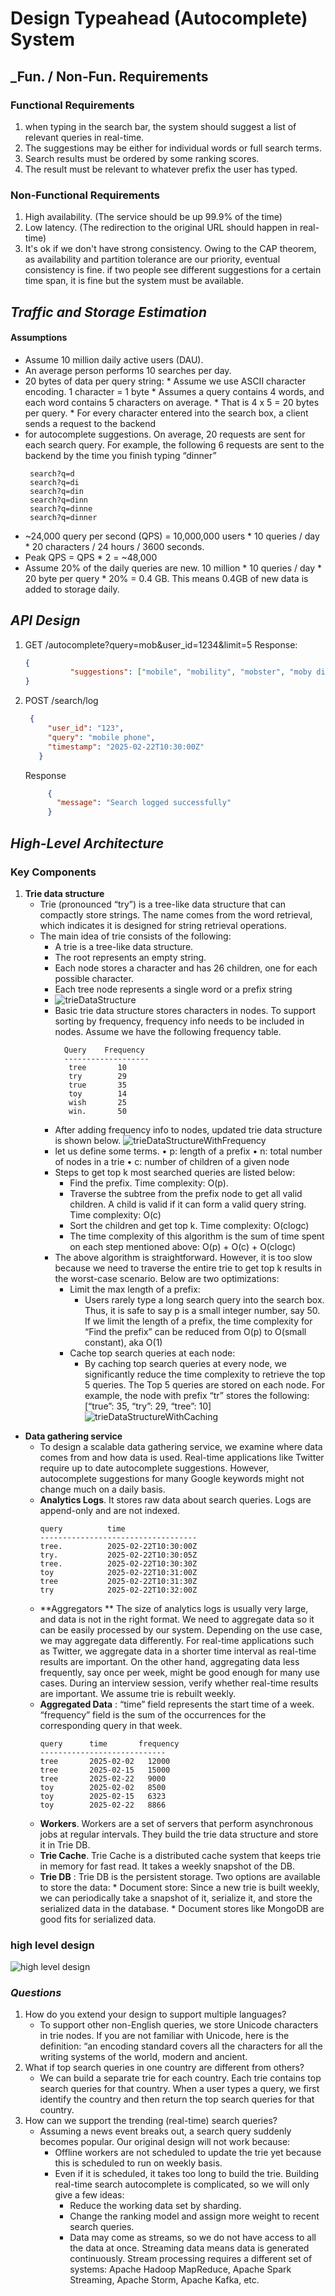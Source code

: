 # Design Typeahead (Autocomplete) System

## _Fun. / Non-Fun. Requirements
### Functional Requirements

1. when typing in the search bar, the system should suggest a list of relevant queries in real-time.
2. The suggestions may be either for individual words or full search terms.
3. Search results must be ordered by some ranking scores.
4. The result must be relevant to whatever prefix the user has typed.

### Non-Functional Requirements

1. High availability. (The service should be up 99.9% of the time)
2. Low latency. (The redirection to the original URL should happen in real-time)
3. It's ok if we don't have strong consistency. Owing to the CAP theorem, as availability and partition tolerance are our priority, eventual consistency is fine.
   if two people see different suggestions for a certain time span, it is fine but the system must be available.

## _Traffic and Storage Estimation_
#### Assumptions
* Assume 10 million daily active users (DAU). 
* An average person performs 10 searches per day. 
* 20 bytes of data per query string:
      * Assume we use ASCII character encoding. 1 character = 1 byte 
      * Assumes a query contains 4 words, and each word contains 5 characters on average. 
      * That is 4 x 5 = 20 bytes per query.
      * For every character entered into the search box, a client sends a request to the backend
* for autocomplete suggestions. On average, 20 requests are sent for each search query. For
example, the following 6 requests are sent to the backend by the time you finish typing
“dinner”
   ```
    search?q=d
    search?q=di
    search?q=din
    search?q=dinn
    search?q=dinne
    search?q=dinner
   ```
* ~24,000 query per second (QPS) = 10,000,000 users * 10 queries / day * 20 characters / 24 hours / 3600 seconds.
* Peak QPS = QPS * 2 = ~48,000
* Assume 20% of the daily queries are new. 10 million * 10 queries / day * 20 byte per
  query * 20% = 0.4 GB. This means 0.4GB of new data is added to storage daily.


## _API Design_
1. GET /autocomplete?query=mob&user_id=1234&limit=5
   Response:
    ```json
    {
              "suggestions": ["mobile", "mobility", "mobster", "moby dick", "mobile app"]
    }
    ```
   
2. POST /search/log
   ```json
    {
        "user_id": "123",
        "query": "mobile phone",
        "timestamp": "2025-02-22T10:30:00Z"
      } 
    ```   
    Response 
   ```json
        {
          "message": "Search logged successfully"
        }
    ```


      
## _High-Level Architecture_

### Key Components
1. **Trie data structure**
    * Trie (pronounced “try”) is a tree-like data structure that can compactly store strings. The
      name comes from the word retrieval, which indicates it is designed for string retrieval
      operations.
    * The main idea of trie consists of the following:
       * A trie is a tree-like data structure.
       * The root represents an empty string.
       * Each node stores a character and has 26 children, one for each possible character.
       * Each tree node represents a single word or a prefix string
       * ![trieDataStructure](./images/TrieDataStructure.png)
       * Basic trie data structure stores characters in nodes. To support sorting by frequency,
         frequency info needs to be included in nodes. Assume we have the following frequency table.
         ````
           Query    Frequency
           -------------------
            tree       10
            try        29
            true       35
            toy        14
            wish       25
            win.       50
         ````
       * After adding frequency info to nodes, updated trie data structure is shown below.
         ![trieDataStructureWithFrequency](./images/TrieDataStructureWithFrequency.png)
       * let us define some terms.
         • p: length of a prefix
         • n: total number of nodes in a trie
         • c: number of children of a given node
       * Steps to get top k most searched queries are listed below:
         * Find the prefix. Time complexity: O(p).
         * Traverse the subtree from the prefix node to get all valid children. A child is valid if it can form a valid query string. Time complexity: O(c)
         * Sort the children and get top k. Time complexity: O(clogc)
         * The time complexity of this algorithm is the sum of time spent on each step mentioned above:
           O(p) + O(c) + O(clogc)
       * The above algorithm is straightforward. However, it is too slow because we need to traverse
         the entire trie to get top k results in the worst-case scenario. Below are two optimizations:
         * Limit the max length of a prefix: 
            * Users rarely type a long search query into the search box. Thus, it is safe to say p is a small
              integer number, say 50. If we limit the length of a prefix, the time complexity for “Find the
              prefix” can be reduced from O(p) to O(small constant), aka O(1)
         * Cache top search queries at each node: 
            * By caching top search queries at every node, we significantly reduce the time complexity to
              retrieve the top 5 queries. The Top 5 queries are stored on each node. For
              example, the node with prefix “tr” stores the following: [“true”: 35, “try”: 29, “tree”: 10]
                ![trieDataStructureWithCaching](./images/TrieDataStructureWithCaching.png)
         
         
* **Data gathering service**
  * To design a scalable data gathering service, we examine where data comes from and how
    data is used. Real-time applications like Twitter require up to date autocomplete suggestions.
    However, autocomplete suggestions for many Google keywords might not change much on a
    daily basis.
  * **Analytics Logs**. It stores raw data about search queries. Logs are append-only and are not
    indexed.
     ````
     query          time
     -----------------------------------
     tree.          2025-02-22T10:30:00Z
     try.           2025-02-22T10:30:05Z 
     tree.          2025-02-22T10:30:30Z 
     toy            2025-02-22T10:31:00Z
     tree           2025-02-22T10:31:30Z
     try            2025-02-22T10:32:00Z
     ````
  * **Aggregators ** The size of analytics logs is usually very large, and data is not in the right
  format. We need to aggregate data so it can be easily processed by our system.
  Depending on the use case, we may aggregate data differently. For real-time applications
  such as Twitter, we aggregate data in a shorter time interval as real-time results are important.
  On the other hand, aggregating data less frequently, say once per week, might be good
  enough for many use cases. During an interview session, verify whether real-time results are
  important. We assume trie is rebuilt weekly.
  * **Aggregated Data** : “time” field represents the start time of a week.
    “frequency” field is the sum of the occurrences for the corresponding query in that week. 
    ````
    query      time       frequency
    ----------------------------
    tree       2025-02-02   12000
    tree       2025-02-15   15000
    tree       2025-02-22   9000
    toy        2025-02-02   8500
    toy        2025-02-15   6323
    toy        2025-02-22   8866
    ````
  * **Workers**. Workers are a set of servers that perform asynchronous jobs at regular intervals. They build the trie data structure and store it in Trie DB.
  * **Trie Cache**. Trie Cache is a distributed cache system that keeps trie in memory for fast read. It takes a weekly snapshot of the DB.
  * **Trie DB** : Trie DB is the persistent storage. Two options are available to store the data:
        * Document store: Since a new trie is built weekly, we can periodically take a snapshot of it, serialize it, and store the serialized data in the database. 
        * Document stores like MongoDB are good fits for serialized data.

### high level design
![high level design](./images/Typeahead_(Autocomplete)_System.png)

### _Questions_
1. How do you extend your design to support multiple languages?
   * To support other non-English queries, we store Unicode characters in trie nodes. If you are not familiar with Unicode, here is the definition: “an encoding standard covers all the characters for all the writing systems of the world, modern and ancient. 
2. What if top search queries in one country are different from others?
    * We can build a separate trie for each country. Each trie contains top search queries for that country. When a user types a query, we first identify the country and then return the top search queries for that country.
3. How can we support the trending (real-time) search queries?
    * Assuming a news event breaks out, a search query suddenly becomes popular. Our original
      design will not work because:
      * Offline workers are not scheduled to update the trie yet because this is scheduled to run on weekly basis.
      * Even if it is scheduled, it takes too long to build the trie. Building real-time search autocomplete is complicated, so we will only give a few ideas:
        * Reduce the working data set by sharding.
        * Change the ranking model and assign more weight to recent search queries.
        * Data may come as streams, so we do not have access to all the data at once. Streaming data means data is generated continuously. Stream processing requires a different set of systems: Apache Hadoop MapReduce, Apache Spark Streaming, Apache Storm, Apache Kafka, etc.
